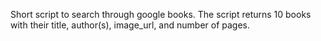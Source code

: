 Short script to search through google books.
The script returns 10 books with their title, author(s), image_url, and number of pages.
